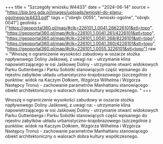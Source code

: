 +++
title = "Szczegóły wniosku W4433"
date = "2024-06-14"
source = "https://bip.brg.gda.pl/images/uploads/wnioski-do-planu-ogolnego/w4433.pdf"
tags = ["obręb: 0055", "wnioski-ogolne", "obręb: 0041"]
geolinks = ["https://geoportal360.pl/map/#clk=226101_1.0041.266226101&stl=topo", "https://geoportal360.pl/map/#clk=226101_1.0041.261/4226101&stl=topo", "https://geoportal360.pl/map/#clk=226101_1.0041.268/8226101&stl=topo", "https://geoportal360.pl/map/#clk=226101_1.0041.260/4226101&stl=topo", "https://geoportal360.pl/map/#clk=226101_1.0055.3226101&stl=topo"]
raw = "Wnoszę o ograniczenie wysokości zabudowy w oszarze stożka napływowego Doliny Jaśkowej, z uwagi na: - utrzymanie klina napowietrzającego w osi Jaśkowej Doliny - utrzymanie otwarć widokowych Parku Guttenberga i Parku Sobótki stanowiących część wpisanego do rejestru zabytków układu urbanistyczno-krajobrazowego (szczególnie z punktów: widok na Kaczym Dołkiem, Wzgórza Wilhelma i Wzgórza Następcy Tronu) - zachowanie parametrów Manhattanu stanowiącego obiekt architektoniczny o walorach dobra kultury współczesnego. "
+++

Wnoszę o ograniczenie wysokości zabudowy w oszarze stożka napływowego Doliny
Jaśkowej, z uwagi na: - utrzymanie klina napowietrzającego w osi Jaśkowej Doliny - utrzymanie
otwarć widokowych Parku Guttenberga i Parku Sobótki stanowiących część wpisanego do
rejestru zabytków układu urbanistyczno-krajobrazowego (szczególnie z punktów: widok na
Kaczym Dołkiem, Wzgórza Wilhelma i Wzgórza Następcy Tronu) - zachowanie parametrów
Manhattanu stanowiącego obiekt architektoniczny o walorach dobra kultury współczesnego.



